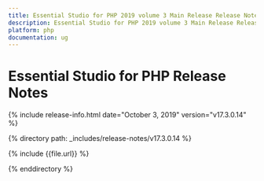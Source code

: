 ```yaml
---
title: Essential Studio for PHP 2019 volume 3 Main Release Release Notes  
description: Essential Studio for PHP 2019 volume 3 Main Release Release Notes  
platform: php
documentation: ug
---
```


# Essential Studio for PHP  Release Notes  

{% include release-info.html date="October 3, 2019"  version="v17.3.0.14" %} 


{% directory path: _includes/release-notes/v17.3.0.14 %}

{% include {{file.url}} %}

{% enddirectory %}